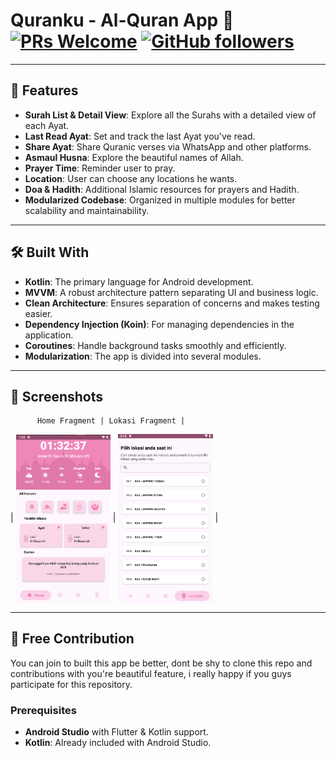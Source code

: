 # Quranku - Al-Quran App :book: [![PRs Welcome](https://img.shields.io/badge/PRs-welcome-brightgreen.svg?style=flat-square)](http://makeapullrequest.com) [![GitHub followers](https://img.shields.io/github/followers/fiqriturhamz?label=Follow&style=social)](https://github.com/fiqriturhamz)

---

## 🌟 Features

- **Surah List & Detail View**: Explore all the Surahs with a detailed view of each Ayat.
- **Last Read Ayat**: Set and track the last Ayat you've read.
- **Share Ayat**: Share Quranic verses via WhatsApp and other platforms.
- **Asmaul Husna**: Explore the beautiful names of Allah.
- **Prayer Time**: Reminder user to pray.
- **Location**: User can choose any locations he wants.
- **Doa & Hadith**: Additional Islamic resources for prayers and Hadith.
- **Modularized Codebase**: Organized in multiple modules for better scalability and
  maintainability.

---

## 🛠️ Built With

- **Kotlin**: The primary language for Android development.
- **MVVM**: A robust architecture pattern separating UI and business logic.
- **Clean Architecture**: Ensures separation of concerns and makes testing easier.
- **Dependency Injection (Koin)**: For managing dependencies in the application.
- **Coroutines**: Handle background tasks smoothly and efficiently.
- **Modularization**: The app is divided into several modules.

---

## 📱 Screenshots

          Home Fragment | Lokasi Fragment |
| <img src="image/home-fragment.png" align="center" width="30%" height="30%" /> 
| <img src="image/lokasi-fragment.png" align="center" width="30%" height="30%" /> |
<!-- Add screenshots when available -->
<!-- <img src="assets/screenshots/surah_list.jpg" alt="Surah List" width="200"/> <img src="assets/screenshots/ayat_detail.jpg" alt="Ayat Detail" width="200"/> <img src="assets/screenshots/last_read.jpg" alt="Last Read Ayat" width="200"/>  -->

---

## 🚀 Free Contribution

You can join to built this app be better, dont be shy to clone this repo and contributions with
you're beautiful feature, i really happy if you guys participate for this repository.

### Prerequisites

- **Android Studio** with Flutter & Kotlin support.
- **Kotlin**: Already included with Android Studio.

